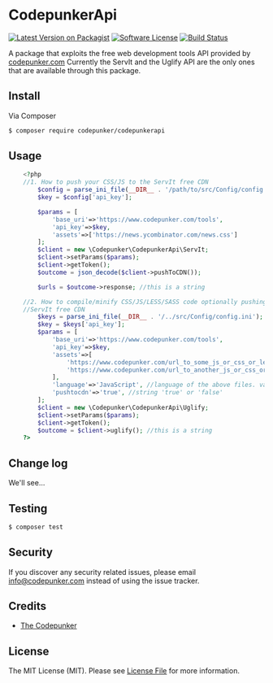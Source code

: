 # CodepunkerApi

[![Latest Version on Packagist][ico-version]][link-packagist]
[![Software License][ico-license]](LICENSE.md)
[![Build Status][ico-travis]][link-travis]

A package that exploits the free web development tools API provided by [codepunker.com](https://www.codepunker.com/tools)
Currently the ServIt and the Uglify API are the only ones that are available through this package.

## Install

Via Composer

``` bash
$ composer require codepunker/codepunkerapi
```

## Usage

``` php
    <?php
    //1. How to push your CSS/JS to the ServIt free CDN
        $config = parse_ini_file(__DIR__ . '/path/to/src/Config/config.ini');
        $key = $config['api_key'];

        $params = [
            'base_uri'=>'https://www.codepunker.com/tools',
            'api_key'=>$key,
            'assets'=>['https://news.ycombinator.com/news.css']
        ];
        $client = new \Codepunker\CodepunkerApi\ServIt;
        $client->setParams($params);
        $client->getToken();
        $outcome = json_decode($client->pushToCDN());

        $urls = $outcome->response; //this is a string

    //2. How to compile/minify CSS/JS/LESS/SASS code optionally pushing it to the
    //ServIt free CDN
        $keys = parse_ini_file(__DIR__ . '/../src/Config/config.ini');
        $key = $keys['api_key'];
        $params = [
            'base_uri'=>'https://www.codepunker.com/tools',
            'api_key'=>$key,
            'assets'=>[
                'https://www.codepunker.com/url_to_some_js_or_css_or_less_or_sass_file',
                'https://www.codepunker.com/url_to_another_js_or_css_or_less_or_sass_file'
            ],
            'language'=>'JavaScript', //language of the above files. valid values: 'JavaScript' or 'CSS' or 'LESS' or 'SASS'
            'pushtocdn'=>'true', //string 'true' or 'false'
        ];
        $client = new \Codepunker\CodepunkerApi\Uglify;
        $client->setParams($params);
        $client->getToken();
        $outcome = $client->uglify(); //this is a string
    ?>
```

## Change log

We'll see...

## Testing

``` bash
$ composer test
```

## Security

If you discover any security related issues, please email info@codepunker.com instead of using the issue tracker.

## Credits

- [The Codepunker](https://www.codepunker.com)

## License

The MIT License (MIT). Please see [License File](LICENSE.md) for more information.

[ico-version]: https://img.shields.io/packagist/v/codepunker/codepunkerapi.svg?style=flat-square
[ico-license]: https://img.shields.io/badge/license-MIT-brightgreen.svg?style=flat-square
[ico-travis]: https://img.shields.io/travis/the-codepunker/codepunker-api/master.svg?style=flat-square

[link-packagist]: https://packagist.org/packages/codepunker/codepunkerapi
[link-travis]: https://travis-ci.org/the-codepunker/codepunker-api
